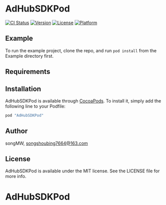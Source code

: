 # AdHubSDKPod

[![CI Status](http://img.shields.io/travis/songMW/AdHubSDKPod.svg?style=flat)](https://travis-ci.org/songMW/AdHubSDKPod)
[![Version](https://img.shields.io/cocoapods/v/AdHubSDKPod.svg?style=flat)](http://cocoapods.org/pods/AdHubSDKPod)
[![License](https://img.shields.io/cocoapods/l/AdHubSDKPod.svg?style=flat)](http://cocoapods.org/pods/AdHubSDKPod)
[![Platform](https://img.shields.io/cocoapods/p/AdHubSDKPod.svg?style=flat)](http://cocoapods.org/pods/AdHubSDKPod)

## Example

To run the example project, clone the repo, and run `pod install` from the Example directory first.

## Requirements

## Installation

AdHubSDKPod is available through [CocoaPods](http://cocoapods.org). To install
it, simply add the following line to your Podfile:

```ruby
pod "AdHubSDKPod"
```

## Author

songMW, songshoubing7664@163.com

## License

AdHubSDKPod is available under the MIT license. See the LICENSE file for more info.
# AdHubSDKPod
